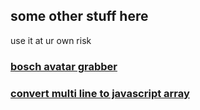 ## some other stuff here

use it at  ur own risk

### [bosch avatar grabber](https://github.com/jackblk/other/ba.htm)
### [convert multi line to javascript array](https://github.com/jackblk/other/cvt2js.htm)
